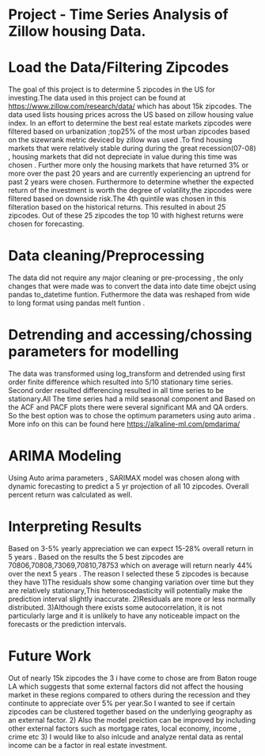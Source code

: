 
# Project - Time Series Analysis of Zillow housing Data. 


#  Load the Data/Filtering Zipcodes
The goal of this project is to determine 5 zipcodes in the US for investing.The data used in this project can be found at https://www.zillow.com/research/data/ which has about 15k zipcodes. The data used lists housing prices across the US based on zillow housing value index. In an effort to determine the best real estate markets zipcodes were filtered based on urbanization ;top25% of the most urban zipcodes based on the sizewrank metric deviced by zillow was used .To find housing markets that were relatively stable during during the great recession(07-08) , housing markets that did not depreciate in value during this time was chosen . Further more only the housing markets that have returned 3% or more over the past 20 years and are currently experiencing an uptrend for past 2 years were chosen. Furthermore to determine whether the expected return of the investment is worth the degree of volatility,the zipcodes were filtered based on downside risk.The 4th quintile was chosen in this filteration based on the historical returns. This resulted in about 25 zipcodes. Out of these 25 zipcodes the top 10 with highest returns were chosen for forecasting.


# Data cleaning/Preprocessing
The data did not require any major cleaning or pre-processing , the only changes that were  made was to convert the data into date time obejct using pandas to_datetime funtion. Futhermore the data was reshaped from wide to long format using pandas melt funtion .



# Detrending and accessing/chossing parameters for modelling

The data was transformed using log_transform and detrended using first order finite difference which resulted into 5/10 stationary time series. Second order resulted differencing resulted in all time series to be stationary.All The time series had a mild seasonal component and 
Based on the ACF and PACF plots there were several significant MA and QA orders. So the best option was to chose the optimum parameters using auto arima . More info on this can be found here https://alkaline-ml.com/pmdarima/

#  ARIMA Modeling
Using Auto arima parameters , SARIMAX model was chosen along with dynamic forecasting to predict a 5 yr projection of all 10 zipcodes. Overall percent return was calculated as well. 

#  Interpreting Results

Based on 3-5% yearly appreciation we can expect 15-28% overall return in 5 years . Based on the results the 5 best zipcodes are 70806,70808,73069,70810,78753 which on average will return nearly 44% over the next 5 years
. The reason I selected these 5 zipcodes is because they have 1)The residuals show some changing variation over time but they are relatively stationary,This heteroscedasticity will potentially make the prediction interval slightly inaccurate. 2)Residuals are more or less normally distributed. 3)Although there exists some autocorrelation, it is not particularly large and it is unlikely to have any noticeable impact on the forecasts or the prediction intervals.

# Future Work
Out of nearly 15k zipcodes the 3 i have come to chose are from Baton rouge LA which suggests that some external factors did not affect the housing market in these regions compared to others during the recession and they continute to appreciate over 5% per year.So I wanted to see if certain zipcodes can be clustered together based on the underlying geography as an external factor. 2) Also the model preiction can be improved by including other external factors such as mortgage rates, local economy, income , crime etc 3) I would like to also inlcude and analyze rental data as rental income can be a factor in real estate investment.